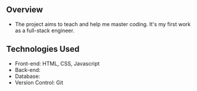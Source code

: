 
Overview
------
* The project aims to teach and help me master coding. It's my first work as a full-stack engineer.


Technologies Used
------

* Front-end: HTML, CSS, Javascript
* Back-end:
* Database:
* Version Control: Git